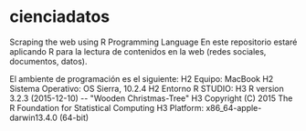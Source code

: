 # cienciadatos
Scraping the web using R Programming Language 
En este repositorio estaré aplicando R para la lectura de contenidos en la web (redes sociales, documentos, datos).

El ambiente de programación es el siguiente:
H2  Equipo: MacBook
H2  Sistema Operativo: OS Sierra, 10.2.4 
H2  Entorno R STUDIO:
H3    R version 3.2.3 (2015-12-10) -- "Wooden Christmas-Tree"
H3    Copyright (C) 2015 The R Foundation for Statistical Computing
H3    Platform: x86_64-apple-darwin13.4.0 (64-bit)

